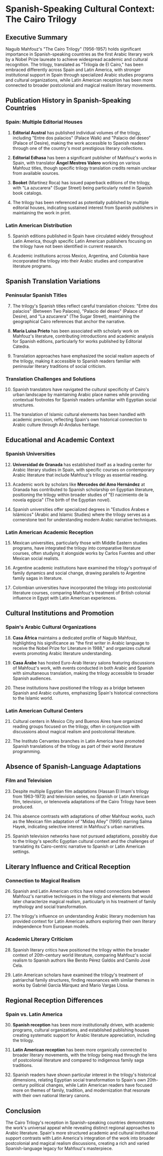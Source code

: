# Spanish-Speaking Cultural Context: The Cairo Trilogy

## Executive Summary

Naguib Mahfouz's "The Cairo Trilogy" (1956-1957) holds significant importance in Spanish-speaking countries as the first Arabic literary work by a Nobel Prize laureate to achieve widespread academic and cultural recognition. The trilogy, translated as "Trilogía de El Cairo," has been embraced differently across Spain and Latin America, with stronger institutional support in Spain through specialized Arabic studies programs and cultural organizations, while Latin American reception has been more connected to broader postcolonial and magical realism literary movements.

## Publication History in Spanish-Speaking Countries

### Spain: Multiple Editorial Houses
1. **Editorial Austral** has published individual volumes of the trilogy, including "Entre dos palacios" (Palace Walk) and "Palacio del deseo" (Palace of Desire), making the work accessible to Spanish readers through one of the country's most prestigious literary collections.

2. **Editorial Edhasa** has been a significant publisher of Mahfouz's works in Spain, with translator **Ángel Mestres Valero** working on various Mahfouz titles, though specific trilogy translation credits remain unclear from available sources.

3. **Booket** (Martínez Roca) has issued paperback editions of the trilogy, with "La azucarera" (Sugar Street) being particularly noted in Spanish book catalogs.

4. The trilogy has been referenced as potentially published by multiple editorial houses, indicating sustained interest from Spanish publishers in maintaining the work in print.

### Latin American Distribution
5. Spanish editions published in Spain have circulated widely throughout Latin America, though specific Latin American publishers focusing on the trilogy have not been identified in current research.

6. Academic institutions across Mexico, Argentina, and Colombia have incorporated the trilogy into their Arabic studies and comparative literature programs.

## Spanish Translation Variations

### Peninsular Spanish Titles
7. The trilogy's Spanish titles reflect careful translation choices: "Entre dos palacios" (Between Two Palaces), "Palacio del deseo" (Palace of Desire), and "La azucarera" (The Sugar Street), maintaining the geographical Cairo references that anchor the narrative.

8. **María Luisa Prieto** has been associated with scholarly work on Mahfouz's literature, contributing introductions and academic analysis for Spanish editions, particularly for works published by Editorial Cátedra.

9. Translation approaches have emphasized the social realism aspects of the trilogy, making it accessible to Spanish readers familiar with peninsular literary traditions of social criticism.

### Translation Challenges and Solutions
10. Spanish translators have navigated the cultural specificity of Cairo's urban landscape by maintaining Arabic place names while providing contextual footnotes for Spanish readers unfamiliar with Egyptian social structures.

11. The translation of Islamic cultural elements has been handled with academic precision, reflecting Spain's own historical connection to Arabic culture through Al-Andalus heritage.

## Educational and Academic Context

### Spanish Universities
12. **Universidad de Granada** has established itself as a leading center for Arabic literary studies in Spain, with specific courses on contemporary Arabic literature that include Mahfouz's trilogy as essential reading.

13. Academic work by scholars like **Mercedes del Amo Hernández** at Granada has contributed to Spanish scholarship on Egyptian literature, positioning the trilogy within broader studies of "El nacimiento de la novela egipcia" (The birth of the Egyptian novel).

14. Spanish universities offer specialized degrees in "Estudios Árabes e Islámicos" (Arabic and Islamic Studies) where the trilogy serves as a cornerstone text for understanding modern Arabic narrative techniques.

### Latin American Academic Reception
15. Mexican universities, particularly those with Middle Eastern studies programs, have integrated the trilogy into comparative literature courses, often studying it alongside works by Carlos Fuentes and other Mexican social realists.

16. Argentine academic institutions have examined the trilogy's portrayal of family dynamics and social change, drawing parallels to Argentine family sagas in literature.

17. Colombian universities have incorporated the trilogy into postcolonial literature courses, comparing Mahfouz's treatment of British colonial influence in Egypt with Latin American experiences.

## Cultural Institutions and Promotion

### Spain's Arabic Cultural Organizations
18. **Casa África** maintains a dedicated profile of Naguib Mahfouz, highlighting his significance as "the first writer in Arabic language to receive the Nobel Prize for Literature in 1988," and organizes cultural events promoting Arabic literature understanding.

19. **Casa Árabe** has hosted Euro-Arab literary salons featuring discussions of Mahfouz's work, with events conducted in both Arabic and Spanish with simultaneous translation, making the trilogy accessible to broader Spanish audiences.

20. These institutions have positioned the trilogy as a bridge between Spanish and Arabic cultures, emphasizing Spain's historical connections to the Islamic world.

### Latin American Cultural Centers
21. Cultural centers in Mexico City and Buenos Aires have organized reading groups focused on the trilogy, often in conjunction with discussions about magical realism and postcolonial literature.

22. The Instituto Cervantes branches in Latin America have promoted Spanish translations of the trilogy as part of their world literature programming.

## Absence of Spanish-Language Adaptations

### Film and Television
23. Despite multiple Egyptian film adaptations (Hassan El Imam's trilogy from 1963-1973) and television series, no Spanish or Latin American film, television, or telenovela adaptations of the Cairo Trilogy have been produced.

24. This absence contrasts with adaptations of other Mahfouz works, such as the Mexican film adaptation of "Midaq Alley" (1995) starring Salma Hayek, indicating selective interest in Mahfouz's urban narratives.

25. Spanish television networks have not pursued adaptations, possibly due to the trilogy's specific Egyptian cultural context and the challenges of translating its Cairo-centric narrative to Spanish or Latin American settings.

## Literary Influence and Critical Reception

### Connection to Magical Realism
26. Spanish and Latin American critics have noted connections between Mahfouz's narrative techniques in the trilogy and elements that would later characterize magical realism, particularly in his treatment of family mythology and social transformation.

27. The trilogy's influence on understanding Arabic literary modernism has provided context for Latin American authors exploring their own literary independence from European models.

### Academic Literary Criticism
28. Spanish literary critics have positioned the trilogy within the broader context of 20th-century world literature, comparing Mahfouz's social realism to Spanish authors like Benito Pérez Galdós and Camilo José Cela.

29. Latin American scholars have examined the trilogy's treatment of patriarchal family structures, finding resonances with similar themes in works by Gabriel García Márquez and Mario Vargas Llosa.

## Regional Reception Differences

### Spain vs. Latin America
30. **Spanish reception** has been more institutionally driven, with academic programs, cultural organizations, and established publishing houses creating systematic support for Arabic literature appreciation, including the trilogy.

31. **Latin American reception** has been more organically connected to broader literary movements, with the trilogy being read through the lens of postcolonial literature and compared to indigenous family saga traditions.

32. Spanish readers have shown particular interest in the trilogy's historical dimensions, relating Egyptian social transformation to Spain's own 20th-century political changes, while Latin American readers have focused more on themes of family, tradition, and modernization that resonate with their own national literary canons.

## Conclusion

The Cairo Trilogy's reception in Spanish-speaking countries demonstrates the work's universal appeal while revealing distinct regional approaches to Arabic literature. Spain's more structured academic and cultural institutional support contrasts with Latin America's integration of the work into broader postcolonial and magical realism discussions, creating a rich and varied Spanish-language legacy for Mahfouz's masterpiece.